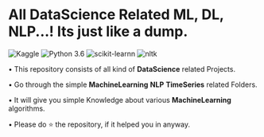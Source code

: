 # All DataScience Related ML, DL, NLP...! Its just like a dump.
![Kaggle](https://img.shields.io/badge/Dataset-Kaggle-blue.svg) ![Python 3.6](https://img.shields.io/badge/Python-3.6-brightgreen.svg) ![scikit-learnn](https://img.shields.io/badge/Library-Scikit_Learn-orange.svg) ![nltk](https://img.shields.io/badge/Library-nltk-orange.svg)

• This repository consists of all kind of __DataScience__ related Projects.

• Go through the simple __MachineLearning__ __NLP__ __TimeSeries__ related Folders.

• It will give you simple Knowledge about various __MachineLearning__ algorithms.

• Please do ⭐ the repository, if it helped you in anyway.